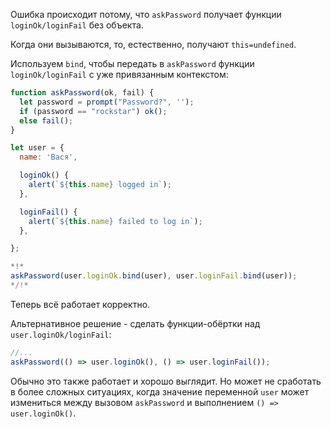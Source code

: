 
Ошибка происходит потому, что `askPassword` получает функции `loginOk/loginFail` без объекта.

Когда они вызываются, то, естественно, получают `this=undefined`.

Используем `bind`, чтобы передать в `askPassword` функции `loginOk/loginFail` с уже привязанным контекстом:

```js run
function askPassword(ok, fail) {
  let password = prompt("Password?", '');
  if (password == "rockstar") ok();
  else fail();
}

let user = {
  name: 'Вася',

  loginOk() {
    alert(`${this.name} logged in`);
  },

  loginFail() {
    alert(`${this.name} failed to log in`);
  },

};

*!*
askPassword(user.loginOk.bind(user), user.loginFail.bind(user));
*/!*
```

Теперь всё работает корректно.

Альтернативное решение - сделать функции-обёртки над `user.loginOk/loginFail`:
```js
//...
askPassword(() => user.loginOk(), () => user.loginFail());
```

Обычно это также работает и хорошо выглядит. Но может не сработать в более сложных ситуациях, когда значение переменной `user` может измениться между вызовом `askPassword` и выполнением `() => user.loginOk()`.


